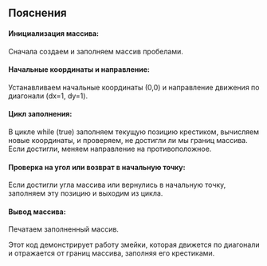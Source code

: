 ## Пояснения

#### Инициализация массива:

Сначала создаем и заполняем массив пробелами.

#### Начальные координаты и направление:

Устанавливаем начальные координаты (0,0) и направление движения по диагонали (dx=1, dy=1).

#### Цикл заполнения:

В цикле while (true) заполняем текущую позицию крестиком, вычисляем новые координаты, и проверяем, не достигли ли мы
границ массива. Если достигли, меняем направление на противоположное.

#### Проверка на угол или возврат в начальную точку:

Если достигли угла массива или вернулись в начальную точку, заполняем эту позицию и выходим из цикла.

#### Вывод массива: 

Печатаем заполненный массив.

Этот код демонстрирует работу змейки, которая движется по диагонали и отражается от границ массива, заполняя его
крестиками.